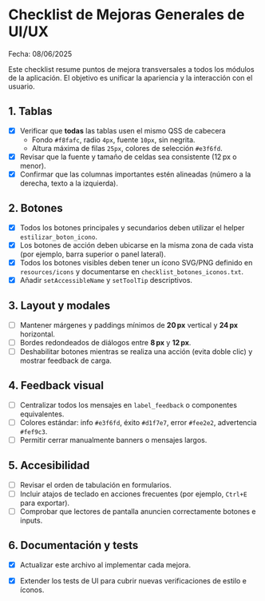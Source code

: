 # Checklist de Mejoras Generales de UI/UX

Fecha: 08/06/2025

Este checklist resume puntos de mejora transversales a todos los módulos de la aplicación.
El objetivo es unificar la apariencia y la interacción con el usuario.

## 1. Tablas
- [x] Verificar que **todas** las tablas usen el mismo QSS de cabecera
  - Fondo `#f8fafc`, radio `4px`, fuente `10px`, sin negrita.
  - Altura máxima de filas `25px`, colores de selección `#e3f6fd`.
- [x] Revisar que la fuente y tamaño de celdas sea consistente (12 px o menor).
- [x] Confirmar que las columnas importantes estén alineadas (número a la derecha, texto a la izquierda).

## 2. Botones
- [x] Todos los botones principales y secundarios deben utilizar el helper `estilizar_boton_icono`.
- [x] Los botones de acción deben ubicarse en la misma zona de cada vista (por ejemplo, barra superior o panel lateral).
- [x] Todos los botones visibles deben tener un ícono SVG/PNG definido en `resources/icons` y documentarse en `checklist_botones_iconos.txt`.
- [x] Añadir `setAccessibleName` y `setToolTip` descriptivos.

## 3. Layout y modales
- [ ] Mantener márgenes y paddings mínimos de **20 px** vertical y **24 px** horizontal.
- [ ] Bordes redondeados de diálogos entre **8 px** y **12 px**.
- [ ] Deshabilitar botones mientras se realiza una acción (evita doble clic) y mostrar feedback de carga.

## 4. Feedback visual
- [ ] Centralizar todos los mensajes en `label_feedback` o componentes equivalentes.
- [ ] Colores estándar: info `#e3f6fd`, éxito `#d1f7e7`, error `#fee2e2`, advertencia `#fef9c3`.
- [ ] Permitir cerrar manualmente banners o mensajes largos.

## 5. Accesibilidad
- [ ] Revisar el orden de tabulación en formularios.
- [ ] Incluir atajos de teclado en acciones frecuentes (por ejemplo, `Ctrl+E` para exportar).
- [ ] Comprobar que lectores de pantalla anuncien correctamente botones e inputs.

## 6. Documentación y tests
- [x] Actualizar este archivo al implementar cada mejora.
- [x] Extender los tests de UI para cubrir nuevas verificaciones de estilo e íconos.

